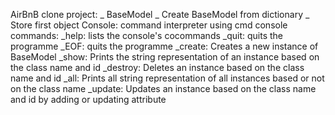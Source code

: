 AirBnB clone project:
	_ BaseModel
	_ Create BaseModel from dictionary
	_ Store first object
Console: command interpreter using cmd
console commands:
	_help: lists the console's cocommands
	_quit: quits the programme
	_EOF: quits the programme
	_create: Creates a new instance of BaseModel
	_show: Prints the string representation of an instance based on the class name and id
	_destroy: Deletes an instance based on the class name and id
	_all: Prints all string representation of all instances based or not on the class name
	_update: Updates an instance based on the class name and id by adding or updating attribute

